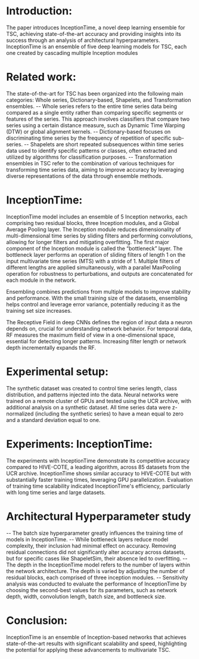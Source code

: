 # Introduction:
The paper introduces InceptionTime, a novel deep learning ensemble for TSC, achieving state-of-the-art accuracy and providing insights into its success through an analysis of architectural hyperparameters.
InceptionTime is an ensemble of five deep learning models for TSC, each one created by cascading multiple Inception modules


# Related work:
The state-of-the-art for TSC has been organized into the following main categories: Whole series, Dictionary-based, Shapelets, and Transformation ensembles. 
-- Whole series refers to the entire time series data being compared as a single entity rather than comparing specific segments or features of the series. This approach involves classifiers that compare two series using a certain distance measure, such as Dynamic Time Warping (DTW) or global alignment kernels. 
-- Dictionary-based focuses on discriminating time series by the frequency of repetition of specific sub-series.
-- Shapelets are short repeated subsequences within time series data used to identify specific patterns or classes, often extracted and utilized by algorithms for classification purposes.
-- Transformation ensembles in TSC refer to the combination of various techniques for transforming time series data, aiming to improve accuracy by leveraging diverse representations of the data through ensemble methods.


# InceptionTime:
InceptionTime model includes an ensemble of 5 Inception networks, each comprising two residual blocks, three Inception modules, and a Global Average Pooling layer.
The Inception module reduces dimensionality of multi-dimensional time series by sliding filters and performing convolutions, allowing for longer filters and mitigating overfitting. 
The first major component of the Inception module is called the “bottleneck” layer. The bottleneck layer performs an operation of sliding filters of length 1 on the input multivariate time series (MTS) with a stride of 1.
Multiple filters of different lengths are applied simultaneously, with a parallel MaxPooling operation for robustness to perturbations, and outputs are concatenated for each module in the network.

Ensembling combines predictions from multiple models to improve stability and performance. 
With the small training size of the datasets, ensembling helps control and leverage error variance, potentially reducing it as the training set size increases.

The Receptive Field in deep CNNs defines the region of input data a neuron depends on, crucial for understanding network behavior. For temporal data, RF measures the maximum field of view in a one-dimensional space, essential for detecting longer patterns. Increasing filter length or network depth incrementally expands the RF.


# Experimental setup:
The synthetic dataset was created to control time series length, class distribution, and patterns injected into the data. 
Neural networks were trained on a remote cluster of GPUs and tested using the UCR archive, with additional analysis on a synthetic dataset. 
All time series data were z-normalized (including the synthetic series) to have a mean equal to zero and a standard deviation equal to one.


# Experiments: InceptionTime:
The experiments with InceptionTime demonstrate its competitive accuracy compared to HIVE-COTE, a leading algorithm, across 85 datasets from the UCR archive. 
InceptionTime shows similar accuracy to HIVE-COTE but with substantially faster training times, leveraging GPU parallelization. 
Evaluation of training time scalability indicated InceptionTime's efficiency, particularly with long time series and large datasets. 


# Architectural Hyperparameter study
-- The batch size hyperparameter greatly influences the training time of models in InceptionTime.
-- While bottleneck layers reduce model complexity, their inclusion had minimal effect on accuracy. 
Removing residual connections did not significantly alter accuracy across datasets, but for specific cases like ShapeletSim, their absence led to overfitting.
-- The depth in the InceptionTime model refers to the number of layers within the network architecture. The depth is varied by adjusting the number of residual blocks, each comprised of three inception modules.
-- Sensitivity analysis was conducted to evaluate the performance of InceptionTime by choosing the second-best values for its parameters, such as network depth, width, convolution length, batch size, and bottleneck size.


# Conclusion:
InceptionTime is an ensemble of Inception-based networks that achieves state-of-the-art results with significant scalability and speed, highlighting the potential for applying these advancements to multivariate TSC.
